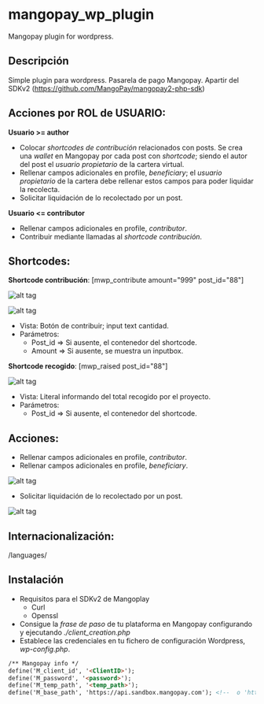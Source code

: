 mangopay_wp_plugin
==================

Mangopay plugin for wordpress.

Descripción 
--------------
Simple plugin para wordpress. Pasarela de pago Mangopay. Apartir del SDKv2 (https://github.com/MangoPay/mangopay2-php-sdk)

Acciones por ROL de USUARIO:
--------------
**Usuario >= author**
- Colocar *shortcodes de contribución* relacionados con posts. Se crea una *wallet* en Mangopay por cada post con *shortcode*; siendo el autor del post el *usuario propietario* de la cartera virtual.
- Rellenar campos adicionales en profile, *beneficiary*; el *usuario propietario* de la cartera debe rellenar estos campos para poder liquidar la recolecta.
- Solicitar liquidación de lo recolectado por un post.

**Usuario <= contributor**
- Rellenar campos adicionales en profile, *contributor*.
- Contribuir mediante llamadas al *shortcode contribución*.

Shortcodes:
--------------
**Shortcode contribución**: [mwp_contribute amount="999" post_id="88"] 

![alt tag](https://raw.github.com/aleph1888/mangopay_wp_plugin/master/images/contribute_shortcode_0.jpg)

![alt tag](https://raw.github.com/aleph1888/mangopay_wp_plugin/master/images/contribute_shortcode_1.jpg)

- Vista: Botón de contribuir; input text cantidad.
- Parámetros:
	* Post_id => Si ausente, el contenedor del shortcode.
	* Amount => Si ausente, se muestra un inputbox.

**Shortcode recogido**: [mwp_raised post_id="88"] 

![alt tag](https://raw.github.com/aleph1888/mangopay_wp_plugin/master/images/raised_shortcode.jpg)

- Vista: Literal informando del total recogido por el proyecto. 
- Parámetros:
	* Post_id => Si ausente, el contenedor del shortcode.

Acciones:
--------------
- Rellenar campos adicionales en profile, *contributor*.
- Rellenar campos adicionales en profile, *beneficiary*.

![alt tag](https://raw.github.com/aleph1888/mangopay_wp_plugin/master/images/Profile-fields.jpg)

- Solicitar liquidación de lo recolectado por un post.

![alt tag](https://raw.github.com/aleph1888/mangopay_wp_plugin/master/images/Post-fields.jpg)

Internacionalización: 
--------------
/languages/

Instalación
--------------
- Requisitos para el SDKv2 de Mangoplay
	* Curl
	* Openssl
- Consigue la *frase de paso* de tu plataforma en Mangopay configurando y ejecutando *./client_creation.php*
- Establece las credenciales en tu fichero de configuración Wordpress, *wp-config.php*.
```html
/** Mangopay info */
define('M_client_id', '<ClientID>');
define('M_password', '<password>');
define('M_temp_path', '<temp_path>');
define('M_base_path', 'https://api.sandbox.mangopay.com'); <!--  o 'https://api.mangopay.com' para producción -->
```

